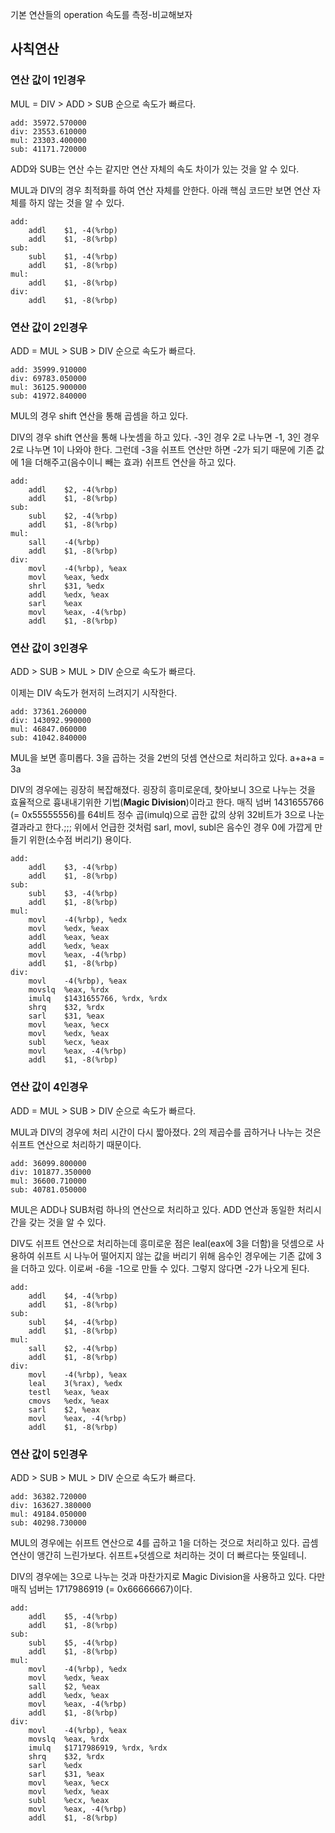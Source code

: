 기본 연산들의 operation 속도를 측정-비교해보자

## 사칙연산

### 연산 값이 1인경우

MUL = DIV > ADD > SUB 순으로 속도가 빠르다.

```
add: 35972.570000
div: 23553.610000
mul: 23303.400000
sub: 41171.720000
```

ADD와 SUB는 연산 수는 같지만 연산 자체의 속도 차이가 있는 것을 알 수 있다.

MUL과 DIV의 경우 최적화를 하여 연산 자체를 안한다.
아래 핵심 코드만 보면 연산 자체를 하지 않는 것을 알 수 있다.

```assembly
add:
	addl	$1, -4(%rbp)
	addl	$1, -8(%rbp)
sub:
	subl	$1, -4(%rbp)
	addl	$1, -8(%rbp)
mul:
	addl	$1, -8(%rbp)
div:
	addl	$1, -8(%rbp)
```

### 연산 값이 2인경우

ADD = MUL > SUB > DIV 순으로 속도가 빠르다.

```
add: 35999.910000
div: 69783.050000
mul: 36125.900000
sub: 41972.840000
```

MUL의 경우 shift 연산을 통해 곱셈을 하고 있다.

DIV의 경우 shift 연산을 통해 나눗셈을 하고 있다. -3인 경우 2로 나누면 -1, 3인 경우 2로 나누면 1이
나와야 한다. 그런데 -3을 쉬프트 연산만 하면 -2가 되기 때문에 기존 값에 1을 더해주고(음수이니 빼는
효과) 쉬프트 연산을 하고 있다.


```assembly
add:
	addl	$2, -4(%rbp)
	addl	$1, -8(%rbp)
sub:
	subl	$2, -4(%rbp)
	addl	$1, -8(%rbp)
mul:
	sall	-4(%rbp)
	addl	$1, -8(%rbp)
div:
	movl	-4(%rbp), %eax
	movl	%eax, %edx
	shrl	$31, %edx
	addl	%edx, %eax
	sarl	%eax
	movl	%eax, -4(%rbp)
	addl	$1, -8(%rbp)
```

### 연산 값이 3인경우

ADD > SUB > MUL > DIV 순으로 속도가 빠르다.

이제는 DIV 속도가 현저히 느려지기 시작한다.

```
add: 37361.260000
div: 143092.990000
mul: 46847.060000
sub: 41042.840000
```

MUL을 보면 흥미롭다. 3을 곱하는 것을 2번의 덧셈 연산으로 처리하고 있다. a+a+a = 3a

DIV의 경우에는 굉장히 복잡해졌다. 굉장히 흥미로운데,
찾아보니 3으로 나누는 것을 효율적으로 흉내내기위한 기법(**Magic
Division**)이라고 한다. 매직 넘버 1431655766 (= 0x55555556)를 64비트 정수 곱(imulq)으로 곱한 값의
상위 32비트가 3으로 나눈 결과라고 한다.;;; 위에서 언급한 것처럼 sarl, movl, subl은 음수인 경우 0에 가깝게 만들기
위한(소수점 버리기) 용이다.

```assembly
add:
	addl	$3, -4(%rbp)
	addl	$1, -8(%rbp)
sub:
	subl	$3, -4(%rbp)
	addl	$1, -8(%rbp)
mul:
	movl	-4(%rbp), %edx
	movl	%edx, %eax
	addl	%eax, %eax
	addl	%edx, %eax
	movl	%eax, -4(%rbp)
	addl	$1, -8(%rbp)
div:
	movl	-4(%rbp), %eax
	movslq	%eax, %rdx
	imulq	$1431655766, %rdx, %rdx
	shrq	$32, %rdx
	sarl	$31, %eax
	movl	%eax, %ecx
	movl	%edx, %eax
	subl	%ecx, %eax
	movl	%eax, -4(%rbp)
	addl	$1, -8(%rbp)
```

### 연산 값이 4인경우

ADD = MUL > SUB > DIV 순으로 속도가 빠르다.

MUL과 DIV의 경우에 처리 시간이 다시 짧아졌다.
2의 제곱수를 곱하거나 나누는 것은 쉬프트 연산으로 처리하기 때문이다.

```
add: 36099.800000
div: 101877.350000
mul: 36600.710000
sub: 40781.050000
```

MUL은 ADD나 SUB처럼 하나의 연산으로 처리하고 있다. ADD 연산과 동일한 처리시간을 갖는 것을 알 수
있다.

DIV도 쉬프트 연산으로 처리하는데 흥미로운 점은 leal(eax에 3을 더함)을 덧셈으로 사용하여 쉬프트 시
나누어 떨어지지 않는 값을 버리기 위해 음수인 경우에는 기존 값에 3을 더하고 있다. 이로써 -6을 -1으로
만들 수 있다. 그렇지 않다면 -2가 나오게 된다.


```assembly
add:
	addl	$4, -4(%rbp)
	addl	$1, -8(%rbp)
sub:
	subl	$4, -4(%rbp)
	addl	$1, -8(%rbp)
mul:
	sall	$2, -4(%rbp)
	addl	$1, -8(%rbp)
div:
	movl	-4(%rbp), %eax
	leal	3(%rax), %edx
	testl	%eax, %eax
	cmovs	%edx, %eax
	sarl	$2, %eax
	movl	%eax, -4(%rbp)
	addl	$1, -8(%rbp)
```

### 연산 값이 5인경우

ADD > SUB > MUL > DIV 순으로 속도가 빠르다.

```
add: 36382.720000
div: 163627.380000
mul: 49184.050000
sub: 40298.730000
```

MUL의 경우에는 쉬프트 연산으로 4를 곱하고 1을 더하는 것으로 처리하고 있다. 곱셈 연산이 앵간히
느린가보다. 쉬프트+덧셈으로 처리하는 것이 더 빠르다는 뜻일테니.

DIV의 경우에는 3으로 나누는 것과 마찬가지로 Magic Division을 사용하고 있다. 다만 매직 넘버는 1717986919
(= 0x66666667)이다.

```assembly
add:
	addl	$5, -4(%rbp)
	addl	$1, -8(%rbp)
sub:
	subl	$5, -4(%rbp)
	addl	$1, -8(%rbp)
mul:
	movl	-4(%rbp), %edx
	movl	%edx, %eax
	sall	$2, %eax
	addl	%edx, %eax
	movl	%eax, -4(%rbp)
	addl	$1, -8(%rbp)
div:
	movl	-4(%rbp), %eax
	movslq	%eax, %rdx
	imulq	$1717986919, %rdx, %rdx
	shrq	$32, %rdx
	sarl	%edx
	sarl	$31, %eax
	movl	%eax, %ecx
	movl	%edx, %eax
	subl	%ecx, %eax
	movl	%eax, -4(%rbp)
	addl	$1, -8(%rbp)
```

